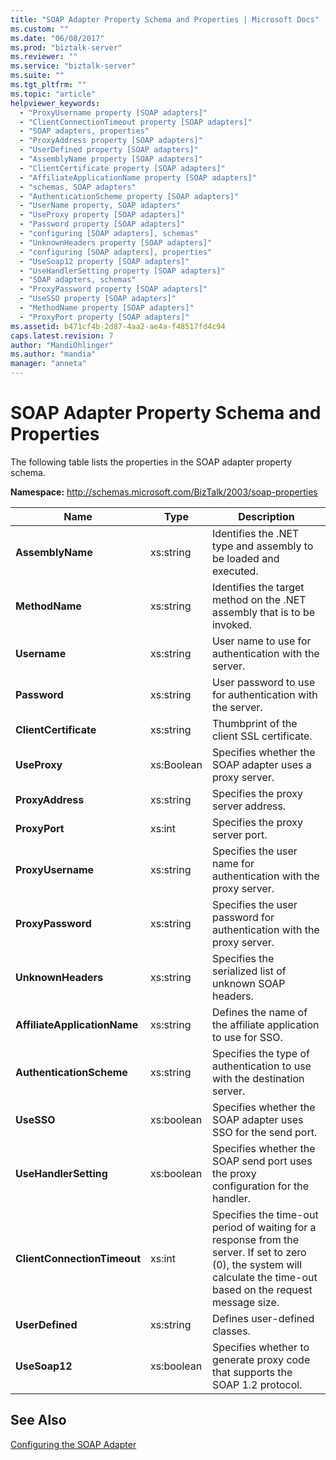 ```yaml
---
title: "SOAP Adapter Property Schema and Properties | Microsoft Docs"
ms.custom: ""
ms.date: "06/08/2017"
ms.prod: "biztalk-server"
ms.reviewer: ""
ms.service: "biztalk-server"
ms.suite: ""
ms.tgt_pltfrm: ""
ms.topic: "article"
helpviewer_keywords: 
  - "ProxyUsername property [SOAP adapters]"
  - "ClientConnectionTimeout property [SOAP adapters]"
  - "SOAP adapters, properties"
  - "ProxyAddress property [SOAP adapters]"
  - "UserDefined property [SOAP adapters]"
  - "AssemblyName property [SOAP adapters]"
  - "ClientCertificate property [SOAP adapters]"
  - "AffiliateApplicationName property [SOAP adapters]"
  - "schemas, SOAP adapters"
  - "AuthenticationScheme property [SOAP adapters]"
  - "UserName property, SOAP adapters"
  - "UseProxy property [SOAP adapters]"
  - "Password property [SOAP adapters]"
  - "configuring [SOAP adapters], schemas"
  - "UnknownHeaders property [SOAP adapters]"
  - "configuring [SOAP adapters], properties"
  - "UseSoap12 property [SOAP adapters]"
  - "UseHandlerSetting property [SOAP adapters]"
  - "SOAP adapters, schemas"
  - "ProxyPassword property [SOAP adapters]"
  - "UseSSO property [SOAP adapters]"
  - "MethodName property [SOAP adapters]"
  - "ProxyPort property [SOAP adapters]"
ms.assetid: b471cf4b-2d87-4aa2-ae4a-f48517fd4c94
caps.latest.revision: 7
author: "MandiOhlinger"
ms.author: "mandia"
manager: "anneta"
---
```

# SOAP Adapter Property Schema and Properties
The following table lists the properties in the SOAP adapter property schema.  
  
 **Namespace:** http://schemas.microsoft.com/BizTalk/2003/soap-properties  
  
|Name|Type|Description|  
|----------|----------|-----------------|  
|**AssemblyName**|xs:string|Identifies the .NET type and assembly to be loaded and executed.|  
|**MethodName**|xs:string|Identifies the target method on the .NET assembly that is to be invoked.|  
|**Username**|xs:string|User name to use for authentication with the server.|  
|**Password**|xs:string|User password to use for authentication with the server.|  
|**ClientCertificate**|xs:string|Thumbprint of the client SSL certificate.|  
|**UseProxy**|xs:Boolean|Specifies whether the SOAP adapter uses a proxy server.|  
|**ProxyAddress**|xs:string|Specifies the proxy server address.|  
|**ProxyPort**|xs:int|Specifies the proxy server port.|  
|**ProxyUsername**|xs:string|Specifies the user name for authentication with the proxy server.|  
|**ProxyPassword**|xs:string|Specifies the user password for authentication with the proxy server.|  
|**UnknownHeaders**|xs:string|Specifies the serialized list of unknown SOAP headers.|  
|**AffiliateApplicationName**|xs:string|Defines the name of the affiliate application to use for SSO.|  
|**AuthenticationScheme**|xs:string|Specifies the type of authentication to use with the destination server.|  
|**UseSSO**|xs:boolean|Specifies whether the SOAP adapter uses SSO for the send port.|  
|**UseHandlerSetting**|xs:boolean|Specifies whether the SOAP send port uses the proxy configuration for the handler.|  
|**ClientConnectionTimeout**|xs:int|Specifies the time-out period of waiting for a response from the server. If set to zero (0), the system will calculate the time-out based on the request message size.|  
|**UserDefined**|xs:string|Defines user-defined classes.|  
|**UseSoap12**|xs:boolean|Specifies whether to generate proxy code that supports the SOAP 1.2 protocol.|  
  
## See Also  
 [Configuring the SOAP Adapter](../core/configuring-the-soap-adapter.md)